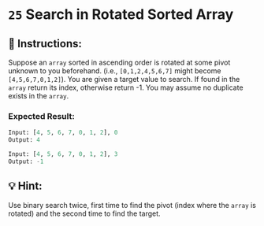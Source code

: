 # `25` **Search in Rotated Sorted Array**

## :pencil: Instructions:

Suppose an `array` sorted in ascending order is rotated at some pivot unknown to you beforehand.
(i.e., `[0,1,2,4,5,6,7]` might become `[4,5,6,7,0,1,2]`).
You are given a target value to search. If found in the `array` return its index, otherwise return -1.
You may assume no duplicate exists in the `array`.

### Expected Result:
```py
Input: [4, 5, 6, 7, 0, 1, 2], 0
Output: 4

Input: [4, 5, 6, 7, 0, 1, 2], 3
Output: -1
```

## :bulb: Hint:
Use binary search twice, first time to find the pivot (index where the `array` is rotated)
and the second time to find the target.
